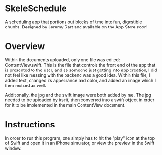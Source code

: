 # SkeleSchedule
A scheduling app that portions out blocks of time into fun, digestible chunks. Designed by Jeremy Gart and available on the App Store soon!

# Overview

Within the documents uploaded, only one file was edited: ContentView.swift. This is the file that controls the front end of the app that is presented to the user, and as someone just getting into app creation, I did not feel like messing with the backend was a good idea. Within this file, I added text, changed its appearance and color, and added an image which I then resized as well.

Additionally, the jpg and the swift image were both added by me. The jpg needed to be uploaded by itself, then converted into a swift object in order for it to be implemented in the main ContentView document.

# Instructions
In order to run this program, one simply has to hit the "play" icon at the top of Swift and open it in an iPhone simulator, or view the preview in the Swift window.
